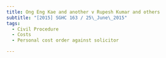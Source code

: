 ```yaml
---
title: Ong Eng Kae and another v Rupesh Kumar and others 
subtitle: "[2015] SGHC 163 / 25\_June\_2015"
tags:
  - Civil Procedure
  - Costs
  - Personal cost order against solicitor

---
```


